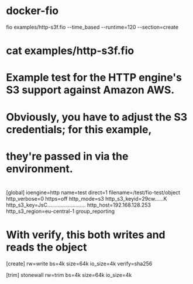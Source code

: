 # docker-fio

fio examples/http-s3f.fio --time_based --runtime=120 --section=create

# cat examples/http-s3f.fio
# Example test for the HTTP engine's S3 support against Amazon AWS.
# Obviously, you have to adjust the S3 credentials; for this example,
# they're passed in via the environment.
#

[global]
ioengine=http
name=test
direct=1
filename=/test/fio-test/object
http_verbose=0
https=off
http_mode=s3
http_s3_keyid=29cw......K
http_s3_key=JsC..........................
http_host=192.168.128.253
http_s3_region=eu-central-1
group_reporting

# With verify, this both writes and reads the object
[create]
rw=write
bs=4k
size=64k
io_size=4k
verify=sha256

[trim]
stonewall
rw=trim
bs=4k
size=64k
io_size=4k

